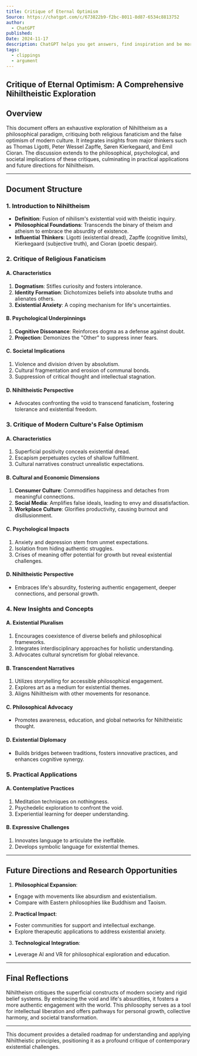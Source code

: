 ```yaml
---
title: Critique of Eternal Optimism
Source: https://chatgpt.com/c/673822b9-f2bc-8011-8d87-6534c8813752
author:
  - ChatGPT
published: 
Date: 2024-11-17
description: ChatGPT helps you get answers, find inspiration and be more productive. It is free to use and easy to try. Just ask and ChatGPT can help with writing, learning, brainstorming and more.
tags:
  - clippings
  - argument
---
```

## Critique of Eternal Optimism: A Comprehensive Nihiltheistic Exploration

## **Overview**

This document offers an exhaustive exploration of Nihiltheism as a philosophical paradigm, critiquing both religious fanaticism and the false optimism of modern culture. It integrates insights from major thinkers such as Thomas Ligotti, Peter Wessel Zapffe, Søren Kierkegaard, and Emil Cioran. The discussion extends to the philosophical, psychological, and societal implications of these critiques, culminating in practical applications and future directions for Nihiltheism.

---

## **Document Structure**

### **1\. Introduction to Nihiltheism**

- **Definition**: Fusion of nihilism's existential void with theistic inquiry.
- **Philosophical Foundations**: Transcends the binary of theism and atheism to embrace the absurdity of existence.
- **Influential Thinkers**: Ligotti (existential dread), Zapffe (cognitive limits), Kierkegaard (subjective truth), and Cioran (poetic despair).

### **2\. Critique of Religious Fanaticism**

#### **A. Characteristics**

1. **Dogmatism**: Stifles curiosity and fosters intolerance.
2. **Identity Formation**: Dichotomizes beliefs into absolute truths and alienates others.
3. **Existential Anxiety**: A coping mechanism for life's uncertainties.

#### **B. Psychological Underpinnings**

1. **Cognitive Dissonance**: Reinforces dogma as a defense against doubt.
2. **Projection**: Demonizes the "Other" to suppress inner fears.

#### **C. Societal Implications**

1. Violence and division driven by absolutism.
2. Cultural fragmentation and erosion of communal bonds.
3. Suppression of critical thought and intellectual stagnation.

#### **D. Nihiltheistic Perspective**

- Advocates confronting the void to transcend fanaticism, fostering tolerance and existential freedom.

### **3\. Critique of Modern Culture's False Optimism**

#### **A. Characteristics**

1. Superficial positivity conceals existential dread.
2. Escapism perpetuates cycles of shallow fulfillment.
3. Cultural narratives construct unrealistic expectations.

#### **B. Cultural and Economic Dimensions**

1. **Consumer Culture**: Commodifies happiness and detaches from meaningful connections.
2. **Social Media**: Amplifies false ideals, leading to envy and dissatisfaction.
3. **Workplace Culture**: Glorifies productivity, causing burnout and disillusionment.

#### **C. Psychological Impacts**

1. Anxiety and depression stem from unmet expectations.
2. Isolation from hiding authentic struggles.
3. Crises of meaning offer potential for growth but reveal existential challenges.

#### **D. Nihiltheistic Perspective**

- Embraces life's absurdity, fostering authentic engagement, deeper connections, and personal growth.

### **4\. New Insights and Concepts**

#### **A. Existential Pluralism**

1. Encourages coexistence of diverse beliefs and philosophical frameworks.
2. Integrates interdisciplinary approaches for holistic understanding.
3. Advocates cultural syncretism for global relevance.

#### **B. Transcendent Narratives**

1. Utilizes storytelling for accessible philosophical engagement.
2. Explores art as a medium for existential themes.
3. Aligns Nihiltheism with other movements for resonance.

#### **C. Philosophical Advocacy**

- Promotes awareness, education, and global networks for Nihiltheistic thought.

#### **D. Existential Diplomacy**

- Builds bridges between traditions, fosters innovative practices, and enhances cognitive synergy.

### **5\. Practical Applications**

#### **A. Contemplative Practices**

1. Meditation techniques on nothingness.
2. Psychedelic exploration to confront the void.
3. Experiential learning for deeper understanding.

#### **B. Expressive Challenges**

1. Innovates language to articulate the ineffable.
2. Develops symbolic language for existential themes.

---

## **Future Directions and Research Opportunities**

1. **Philosophical Expansion**:
- Engage with movements like absurdism and existentialism.
- Compare with Eastern philosophies like Buddhism and Taoism.
2. **Practical Impact**:
- Foster communities for support and intellectual exchange.
- Explore therapeutic applications to address existential anxiety.
3. **Technological Integration**:
- Leverage AI and VR for philosophical exploration and education.

---

## **Final Reflections**

Nihiltheism critiques the superficial constructs of modern society and rigid belief systems. By embracing the void and life's absurdities, it fosters a more authentic engagement with the world. This philosophy serves as a tool for intellectual liberation and offers pathways for personal growth, collective harmony, and societal transformation.

---

This document provides a detailed roadmap for understanding and applying Nihiltheistic principles, positioning it as a profound critique of contemporary existential challenges.